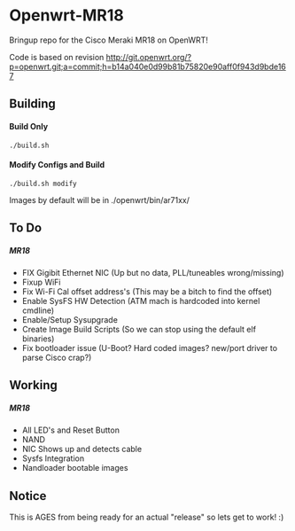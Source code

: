 # Openwrt-MR18
Bringup repo for the Cisco Meraki MR18 on OpenWRT!

Code is based on revision http://git.openwrt.org/?p=openwrt.git;a=commit;h=b14a040e0d99b81b75820e90aff0f943d9bde167

Building
-----
#### Build Only
`./build.sh`

#### Modify Configs and Build
`./build.sh modify`

Images by default will be in ./openwrt/bin/ar71xx/

To Do
-----
##### MR18
  * FIX Gigibit Ethernet NIC (Up but no data, PLL/tuneables wrong/missing)
  * Fixup WiFi
  * Fix Wi-Fi Cal offset address's (This may be a bitch to find the offset)
  * Enable SysFS HW Detection (ATM mach is hardcoded into kernel cmdline)
  * Enable/Setup Sysupgrade
  * Create Image Build Scripts (So we can stop using the default elf binaries)
  * Fix bootloader issue (U-Boot? Hard coded images? new/port driver to parse Cisco crap?)

Working
-----
##### MR18
  * All LED's and Reset Button
  * NAND
  * NIC Shows up and detects cable
  * Sysfs Integration
  * Nandloader bootable images


Notice
------
This is AGES from being ready for an actual "release" so lets get to work! :)
